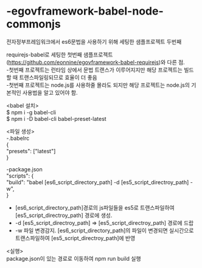 # -egovframework-babel-node-commonjs

전자정부프레임워크에서 es6문법을 사용하기 위해 세팅한 샘플프로젝트 두번째

requirejs-babel로 세팅한 첫번째 샘플프로젝트(https://github.com/eonnine/egovframework-babel-requirejs)와 다른 점.  
-첫번째 프로젝트는 런타임 상에서 문법 트랜스가 이루어지지만 해당 프로젝트는 빌드할 때 트랜스파일링되므로 효율이 더 좋음  
-첫번째 프로젝트는 node.js를 사용하줄 몰라도 되지만 해당 프로젝트는 node.js의 기본적인 사용법을 알고 있어야 함.  
  
<babel 설치>  
$ npm i -g babel-cli  
$ npm i -D babel-cli babel-preset-latest  
  
<파일 생성>  
-.babelrc  
 {  
  "presets": ["latest"]  
 }  
  
-package.json  
 "scripts": {  
  "build": "babel [es6_script_directory_path] -d [es5_script_directroy_path] -w",  
 }  
 
* [es6_script_directory_path]경로의 js파일들을 es5로 트랜스파일하여 [es5_script_directroy_path] 경로에 생성.   
* -d [es5_script_directroy_path] => [es5_script_directroy_path] 경로에 드랍  
* -w 파일 변경감지. [es6_script_directory_path]의 파일이 변경되면 실시간으로 트랜스파일하여 [es5_script_directroy_path]에 반영  
  
<실행>  
 package.json이 있는 경로로 이동하여 npm run build 실행  
